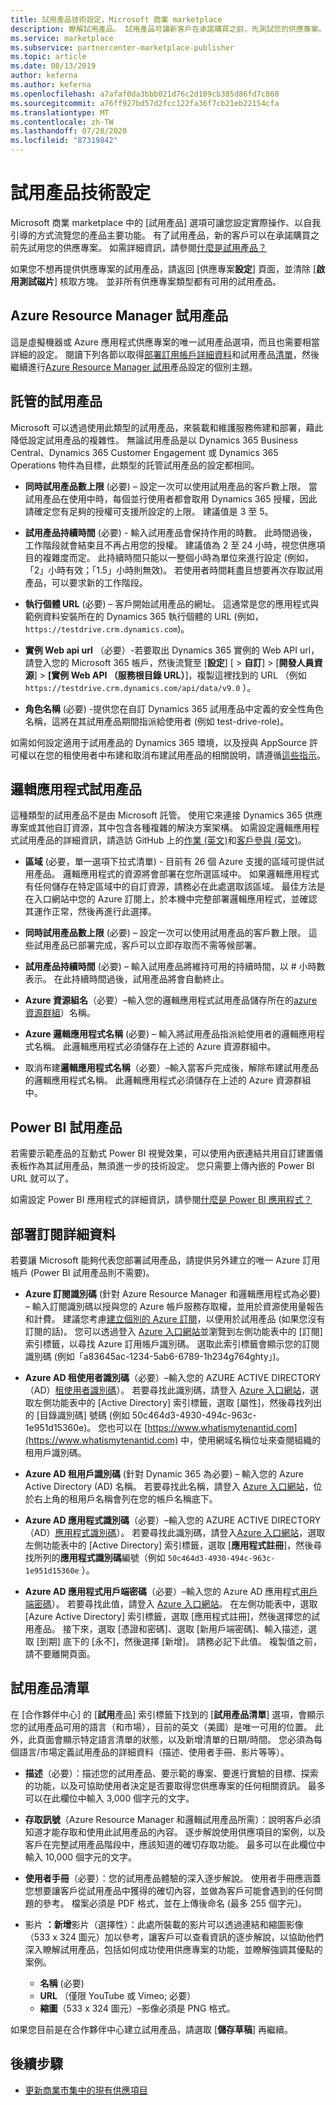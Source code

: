 ```yaml
---
title: 試用產品技術設定，Microsoft 商業 marketplace
description: 瞭解試用產品。 試用產品可讓新客戶在承諾購買之前，先測試您的供應專案。
ms.service: marketplace
ms.subservice: partnercenter-marketplace-publisher
ms.topic: article
ms.date: 08/13/2019
author: keferna
ms.author: keferna
ms.openlocfilehash: a7afaf0da3bbb021d76c2d109cb385d86fd7c860
ms.sourcegitcommit: a76ff927bd57d2fcc122fa36f7cb21eb22154cfa
ms.translationtype: MT
ms.contentlocale: zh-TW
ms.lasthandoff: 07/28/2020
ms.locfileid: "87319842"
---
```

# <a name="test-drive-technical-configuration"></a>試用產品技術設定

Microsoft 商業 marketplace 中的 [試用產品] 選項可讓您設定實際操作、以自我引導的方式流覽您的產品主要功能。 有了試用產品，新的客戶可以在承諾購買之前先試用您的供應專案。 如需詳細資訊，請參閱[什麼是試用產品？](what-is-test-drive.md)

如果您不想再提供供應專案的試用產品，請返回 [供應專案**設定**] 頁面，並清除 [**啟用測試磁片**] 核取方塊。 並非所有供應專案類型都有可用的試用產品。

## <a name="azure-resource-manager-test-drive"></a>Azure Resource Manager 試用產品

這是虛擬機器或 Azure 應用程式供應專案的唯一試用產品選項，而且也需要相當詳細的設定。 閱讀下列各節以取得[部署訂用帳戶詳細資料](#deployment-subscription-details)和試用產品[清單](#test-drive-listings)，然後繼續進行[Azure Resource Manager 試用](azure-resource-manager-test-drive.md)產品設定的個別主題。

## <a name="hosted-test-drive"></a>託管的試用產品

Microsoft 可以透過使用此類型的試用產品，來裝載和維護服務佈建和部署，藉此降低設定試用產品的複雜性。 無論試用產品是以 Dynamics 365 Business Central、Dynamics 365 Customer Engagement 或 Dynamics 365 Operations 物件為目標，此類型的託管試用產品的設定都相同。

- **同時試用產品數上限** (必要) – 設定一次可以使用試用產品的客戶數上限。 當試用產品在使用中時，每個並行使用者都會取用 Dynamics 365 授權，因此請確定您有足夠的授權可支援所設定的上限。 建議值是 3 至 5。

- **試用產品持續時間** (必要) - 輸入試用產品會保持作用的時數。 此時間過後，工作階段就會結束且不再占用您的授權。 建議值為 2 至 24 小時，視您供應項目的複雜度而定。 此持續時間只能以一整個小時為單位來進行設定 (例如，「2」小時有效；「1.5」小時則無效)。 若使用者時間耗盡且想要再次存取試用產品，可以要求新的工作階段。

- **執行個體 URL** (必要) – 客戶開始試用產品的網址。 這通常是您的應用程式與範例資料安裝所在的 Dynamics 365 執行個體的 URL (例如，`https://testdrive.crm.dynamics.com`)。

- **實例 Web api url** （必要）-若要取出 Dynamics 365 實例的 Web API url，請登入您的 Microsoft 365 帳戶，然後流覽至 [**設定**] [  >  **自訂**]  >  [**開發人員資源**]  >  **[實例 Web API （服務根目錄 URL）**]，複製這裡找到的 URL （例如 `https://testdrive.crm.dynamics.com/api/data/v9.0` ）。

- **角色名稱** (必要) -提供您在自訂 Dynamics 365 試用產品中定義的安全性角色名稱，這將在其試用產品期間指派給使用者 (例如 test-drive-role)。

如需如何設定適用于試用產品的 Dynamics 365 環境，以及授與 AppSource 許可權以在您的租使用者中布建和取消布建試用產品的相關說明，請遵循[這些指示](https://github.com/Microsoft/AppSource/blob/patch-1/Microsoft%20Hosted%20Test%20Drive/Setup-your-Azure-subscription-for-Dynamics365-Microsoft-Hosted-Test-Drives.md)。

## <a name="logic-app-test-drive"></a>邏輯應用程式試用產品

這種類型的試用產品不是由 Microsoft 託管。 使用它來連接 Dynamics 365 供應專案或其他自訂資源，其中包含各種複雜的解決方案架構。 如需設定邏輯應用程式試用產品的詳細資訊，請造訪 GitHub 上的[作業 (英文)](https://github.com/Microsoft/AppSource/blob/master/Setup-your-Azure-subscription-for-Dynamics365-Operations-Test-Drives.md)和[客戶參與 (英文)](https://github.com/Microsoft/AppSource/wiki/Setting-up-Test-Drives-for-Dynamics-365-app)。

- **區域** (必要，單一選項下拉式清單) - 目前有 26 個 Azure 支援的區域可提供試用產品。 邏輯應用程式的資源將會部署在您所選區域中。 如果邏輯應用程式有任何儲存在特定區域中的自訂資源，請務必在此處選取該區域。 最佳方法是在入口網站中您的 Azure 訂閱上，於本機中完整部署邏輯應用程式，並確認其運作正常，然後再進行此選擇。

- **同時試用產品數上限** (必要) – 設定一次可以使用試用產品的客戶數上限。 這些試用產品已部署完成，客戶可以立即存取而不需等候部署。

- **試用產品持續時間** (必要) – 輸入試用產品將維持可用的持續時間，以 # 小時數表示。 在此持續時間過後，試用產品將會自動終止。

- **Azure 資源組名**（必要）–輸入您的邏輯應用程式試用產品儲存所在的[azure 資源群組](../azure-resource-manager/resource-group-overview.md#resource-groups)）名稱。

- **Azure 邏輯應用程式名稱** (必要) – 輸入將試用產品指派給使用者的邏輯應用程式名稱。 此邏輯應用程式必須儲存在上述的 Azure 資源群組中。

- 取消布建**邏輯應用程式名稱**（必要）–輸入當客戶完成後，解除布建試用產品的邏輯應用程式名稱。 此邏輯應用程式必須儲存在上述的 Azure 資源群組中。

## <a name="power-bi-test-drive"></a>Power BI 試用產品

若需要示範產品的互動式 Power BI 視覺效果，可以使用內嵌連結共用自訂建置儀表板作為其試用產品，無須進一步的技術設定。 您只需要上傳內嵌的 Power BI URL 就可以了。

如需設定 Power BI 應用程式的詳細資訊，請參閱[什麼是 Power BI 應用程式？](https://docs.microsoft.com/power-bi/service-template-apps-overview)

## <a name="deployment-subscription-details"></a>部署訂閱詳細資料

若要讓 Microsoft 能夠代表您部署試用產品，請提供另外建立的唯一 Azure 訂用帳戶 (Power BI 試用產品則不需要)。

- **Azure 訂閱識別碼** (針對 Azure Resource Manager 和邏輯應用程式為必要) – 輸入訂閱識別碼以授與您的 Azure 帳戶服務存取權，並用於資源使用量報告和計費。 建議您考慮[建立個別的 Azure 訂閱](../cost-management-billing/manage/create-subscription.md)，以便用於試用產品 (如果您沒有訂閱的話)。 您可以透過登入 [Azure 入口網站](https://portal.azure.com/)並瀏覽到左側功能表中的 [訂閱] 索引標籤，以尋找 Azure 訂用帳戶識別碼。 選取此索引標籤會顯示您的訂閱識別碼 (例如「a83645ac-1234-5ab6-6789-1h234g764ghty」)。

- **Azure AD 租使用者識別碼**（必要）–輸入您的 AZURE ACTIVE DIRECTORY （AD）[租使用者識別碼](../active-directory/develop/howto-create-service-principal-portal.md#get-tenant-and-app-id-values-for-signing-in)）。 若要尋找此識別碼，請登入 [Azure 入口網站](https://portal.azure.com/)，選取左側功能表中的 [Active Directory] 索引標籤，選取 [屬性]，然後尋找列出的 [目錄識別碼] 號碼 (例如 50c464d3-4930-494c-963c-1e951d15360e)。 您也可以在 [https://www.whatismytenantid.com](https://www.whatismytenantid.com) 中，使用網域名稱位址來查閱組織的租用戶識別碼。

- **Azure AD 租用戶識別碼** (針對 Dynamic 365 為必要) – 輸入您的 Azure Active Directory (AD) 名稱。 若要尋找此名稱，請登入 [Azure 入口網站](https://portal.azure.com/)，位於右上角的租用戶名稱會列在您的帳戶名稱底下。

- **Azure AD 應用程式識別碼**（必要）–輸入您的 AZURE ACTIVE DIRECTORY （AD）[應用程式識別碼](../active-directory/develop/howto-create-service-principal-portal.md#get-tenant-and-app-id-values-for-signing-in)）。 若要尋找此識別碼，請登入[Azure 入口網站](https://portal.azure.com/)，選取左側功能表中的 [Active Directory] 索引標籤，選取 [**應用程式註冊**]，然後尋找所列的**應用程式識別碼**編號（例如 `50c464d3-4930-494c-963c-1e951d15360e` ）。

- **Azure AD 應用程式用戶端密碼**（必要）–輸入您的 Azure AD 應用程式[用戶端密碼](../active-directory/develop/howto-create-service-principal-portal.md#create-a-new-application-secret)）。 若要尋找此值，請登入 [Azure 入口網站](https://portal.azure.com/)。 在左側功能表中，選取 [Azure Active Directory] 索引標籤，選取 [應用程式註冊]，然後選擇您的試用產品。 接下來，選取 [憑證和密碼]、選取 [新用戶端密碼]、輸入描述，選取 [到期] 底下的 [永不]，然後選擇 [新增]。 請務必記下此值。 複製值之前，請不要離開頁面。

## <a name="test-drive-listings"></a>試用產品清單

在 [合作夥伴中心] 的 [**試用**產品] 索引標籤下找到的 [**試用產品清單**] 選項，會顯示您的試用產品可用的語言（和市場），目前的英文（美國）是唯一可用的位置。 此外，此頁面會顯示特定語言清單的狀態，以及新增清單的日期/時間。 您必須為每個語言/市場定義試用產品的詳細資料（描述、使用者手冊、影片等等）。

- **描述**（必要）：描述您的試用產品、要示範的專案、要進行實驗的目標、探索的功能，以及可協助使用者決定是否要取得您供應專案的任何相關資訊。 最多可以在此欄位中輸入 3,000 個字元的文字。

- **存取訊號**（Azure Resource Manager 和邏輯試用產品所需）：說明客戶必須知道才能存取和使用此試用產品的內容。 逐步解說使用供應項目的案例，以及客戶在完整試用產品階段中，應該知道的確切存取功能。 最多可以在此欄位中輸入 10,000 個字元的文字。

- **使用者手冊**（必要）：您的試用產品體驗的深入逐步解說。 使用者手冊應涵蓋您想要讓客戶從試用產品中獲得的確切內容，並做為客戶可能會遇到的任何問題的參考。 檔案必須是 PDF 格式，並在上傳後命名 (最多 255 個字元)。

- 影片 **：新增**影片（選擇性）：此處所裝載的影片可以透過連結和縮圖影像（533 x 324 圖元）加以參考，讓客戶可以查看資訊的逐步解說，以協助他們深入瞭解試用產品，包括如何成功使用供應專案的功能，並瞭解強調其優點的案例。
  - **名稱** (必要)
  - **URL** （僅限 YouTube 或 Vimeo; 必要）
  - **縮圖**（533 x 324 圖元）–影像必須是 PNG 格式。

如果您目前是在合作夥伴中心建立試用產品，請選取 [**儲存草稿**] 再繼續。

## <a name="next-step"></a>後續步驟

- [更新商業市集中的現有供應項目](partner-center-portal/update-existing-offer.md)
